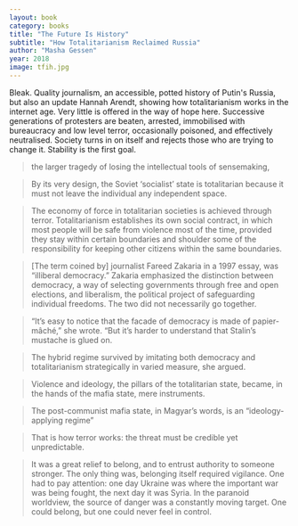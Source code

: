 ```yaml
---
layout: book
category: books
title: "The Future Is History"
subtitle: "How Totalitarianism Reclaimed Russia"
author: "Masha Gessen"
year: 2018
image: tfih.jpg
---
```


Bleak.  Quality journalism, an accessible, potted history of Putin's Russia, but also an update Hannah Arendt, 
showing how totalitarianism works in the internet age.  Very little is offered in the way of hope here.  Successive generations
 of protesters are beaten, arrested, immobilised with bureaucracy and low level terror, occasionally poisoned, and effectively 
 neutralised.  Society turns in on itself and rejects those who are trying to change it.  Stability is the first goal.
 
> the larger tragedy of losing the intellectual tools of sensemaking,

> By its very design, the Soviet ‘socialist’ state is totalitarian because it must not leave the individual any independent space.

> The economy of force in totalitarian societies is achieved through terror. Totalitarianism establishes its own social contract, in which most people will be safe from violence most of the time, provided they stay within certain boundaries and shoulder some of the responsibility for keeping other citizens within the same boundaries.

> [The term coined by] journalist Fareed Zakaria in a 1997 essay, was “illiberal democracy.” Zakaria emphasized the distinction between democracy, a way of selecting governments through free and open elections, and liberalism, the political project of safeguarding individual freedoms. The two did not necessarily go together.

> “It’s easy to notice that the facade of democracy is made of papier-mâché,” she wrote. “But it’s harder to understand that Stalin’s mustache is glued on.

> The hybrid regime survived by imitating both democracy and totalitarianism strategically in varied measure, she argued.

> Violence and ideology, the pillars of the totalitarian state, became, in the hands of the mafia state, mere instruments.

> The post-communist mafia state, in Magyar’s words, is an “ideology-applying regime”

> That is how terror works: the threat must be credible yet unpredictable.

> It was a great relief to belong, and to entrust authority to someone stronger. The only thing was, belonging itself required vigilance. One had to pay attention: one day Ukraine was where the important war was being fought, the next day it was Syria. In the paranoid worldview, the source of danger was a constantly moving target. One could belong, but one could never feel in control.
